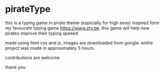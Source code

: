 # pirateType

this is a typing game in pirate theme (espicially for high seas)
inspired form my favourate typing game https://www.zty.pe, this game will help new pirates improve their typing speeed

made using html css and js, images are downloaded from google.
entire project was made in approximately 5 hours.

contributions are welcome

thank you 